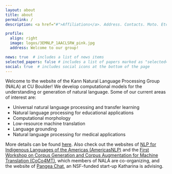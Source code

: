 ```yaml
---
layout: about
title: about
permalink: /
description: <a href="#">Affiliations</a>. Address. Contacts. Moto. Etc.

profile:
  align: right
  image: logos/3EMNLP_1AACLSRW_pink.jpg
  address: Welcome to our group!

news: true  # includes a list of news items
selected_papers: false # includes a list of papers marked as "selected={true}"
social: true  # includes social icons at the bottom of the page
---
```


Welcome to the website of the Kann Natural Language Processing Group (NALA) at CU Boulder!
We develop computational models for the understanding or generation of natural language. Some of our current areas of interest are:

- Universal natural language processing and transfer learning
- Natural language processing for educational applications
- Computational morphology
- Low-resource machine translation
- Language grounding
- Natural language processing for medical applications

More details can be found <a href="/projects/">here</a>. Also check out the websites of <a href="http://turing.iimas.unam.mx/americasnlp" target="_blank">NLP for Indigenous Languages of the Americas (AmericasNLP)</a> and the <a href="https://sites.google.com/view/coco4mt" target="_blank">First Workshop on Corpus Generation and Corpus Augmentation for Machine Translation (CoCo4MT)</a>, which members of NALA are co-organizing, and the website of <a href="https://www.pangeachat.com" target="_blank">Pangea Chat</a>, an NSF-funded start-up Katharina is advising.

